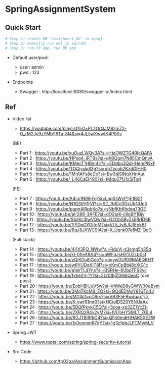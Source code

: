 # SpringAssignmentSystem

## Quick Start
```bash
# Step 1) create DB "assignment_db" in mysql
# Step 2) manually run dml in sql/dml
# Step 3) run FE app, run BE app
```

- Default user/pwd:
	- user: admin
	- pwd : 123

- Endpoints
	- Swagger : http://localhost:8080/swagger-ui/index.html

## Ref
- Video list
	- https://youtube.com/playlist?list=PL2OrQJM8zmZ2-O_rM2Ju9zYMbY8Ta-8I4&si=4JLliwXwwtK4P00s
	
	(BE)
	- Part 1 : https://youtu.be/xuOuzLWQy3A?si=HtaOWZTG40IcQAFA
	- Part 2 : https://youtu.be/HPsg4_jRTBs?si=qhBQgm7N85CmQnvA
	- Part 3 : https://youtu.be/KMecT1HBm4c?si=EDdbo3QdHHemPNxF
	- Part 4 : https://youtu.be/TOQjvskdl3g?si=qb2zcub2KzdGlHH0
	- Part 5 : https://youtu.be/1Mn1AFs8eDo?si=Ew3tjlSINqXHnAut
	- Part 6 : https://youtu.be/_L46CaEI490?si=tMqu67fJ1xSjTorj

	(FE)
	- Part 7 : https://youtu.be/A4co1N98jFg?si=Laq0sWyP1jE1Bi2f
	- Part 8 : https://youtu.be/N1QStjH1rVI?si=SD_RdCc0GsUbNUc5
	- Part 9 : https://youtu.be/pupnAIRpbKo?si=sNbfKttKhdqq73GE
	- Part 10 : https://youtu.be/aIr288-3AFE?si=dO2taK-c8gBY1Bjv
	- Part 11 : https://youtu.be/SbzKc3lwVQw?si=G2ObSByZsERrID6B
	- Part 12 : https://youtu.be/YYDpGYOjfqM?si=VL5_tyBJfJfEekBf
	- Part 13 : https://youtu.be/6qJ8JXWC9IA?si=X_Uqnk07e1MZ-QcO

	(Full stack)
	- Part 14 : https://youtu.be/4l1X3PQ_NWw?si=RduVj-z3smg5h35q
	- Part 15 : https://youtu.be/kl-0fIeA8A4?si=aWFgJsHX1U2Lb0sf
	- Part 16 : https://youtu.be/zQiKOu8iGco?si=ovywDUfD9MAEQKHT
	- Part 17 : https://youtu.be/w6YUDqKiT8I?si=oKmCpBbij8cXtG1c
	- Part 18 : https://youtu.be/a1sIrTLdYns?si=BSRHe-6UbpTF62yc
	- Part 19 : https://youtu.be/fxtierhl-1Y?si=3Lr0tbjZ09i6QeoC  (can pass)
	- Part 20 : https://youtu.be/EobHBIUuV5w?si=VhWeD8yGWW00oBvm
	- Part 21 : https://youtu.be/3MqTKoM8_EQ?si=GQdEDtAvY81GTo4J
	- Part 22 : https://youtu.be/MGtkDvpD6rs?si=VB3F5FBwdqax1jTr
	- Part 23 : https://youtu.be/K-ywr1I1mr0?si=HCioIDSZ0Y5NUaAx
	- Part 24 : https://youtu.be/5BQfPkykC5Q?si=5coa-xp32Z1YcZI-
	- Part 25 : https://youtu.be/2XRQzR4y2yM?si=IVI7pHYSMLT_ZGL4
	- Part 26 : https://youtu.be/RGJTBl9fkO4?si=QFn0mdHtHAK5XEZW
	- Part 27 : https://youtu.be/1s0oommR7qY?si=1g3zfpbJLFCMwM_V


- Spring JWT
	- https://www.toptal.com/spring/spring-security-tutorial

- Src Code
	- https://github.com/tp02ga/AssignmentSubmissionApp
